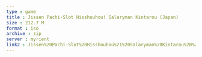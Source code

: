 ```yaml
---
type : game
title : Jissen Pachi-Slot Hisshouhou! Salaryman Kintarou (Japan)
size : 212.7 M
format : iso
archive : zip
server : myrient
link2 : Jissen%20Pachi-Slot%20Hisshouhou%21%20Salaryman%20Kintarou%20%28Japan%29
---
```

